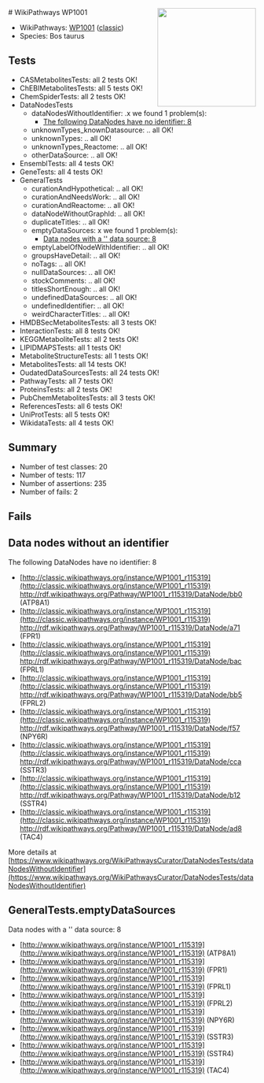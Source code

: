 <img style="float: right; width: 200px" src="https://upload.wikimedia.org/wikipedia/commons/thumb/8/83/Wplogo_with_text_500.png/640px-Wplogo_with_text_500.png" />
# WikiPathways WP1001

* WikiPathways: [WP1001](https://wikipathways.org/pathways/WP1001) ([classic](https://classic.wikipathways.org/instance/WP1001))
* Species: Bos taurus
## Tests
* CASMetabolitesTests: all 2 tests OK!
* ChEBIMetabolitesTests: all 5 tests OK!
* ChemSpiderTests: all 2 tests OK!
* DataNodesTests
    * dataNodesWithoutIdentifier: .x we found 1 problem(s):
        * [The following DataNodes have no identifier: 8](#d2d32fa7)
    * unknownTypes_knownDatasource: .. all OK!
    * unknownTypes: .. all OK!
    * unknownTypes_Reactome: .. all OK!
    * otherDataSource: .. all OK!
* EnsemblTests: all 4 tests OK!
* GeneTests: all 4 tests OK!
* GeneralTests
    * curationAndHypothetical: .. all OK!
    * curationAndNeedsWork: .. all OK!
    * curationAndReactome: .. all OK!
    * dataNodeWithoutGraphId: .. all OK!
    * duplicateTitles: .. all OK!
    * emptyDataSources: x we found 1 problem(s):
        * [Data nodes with a '' data source: 8](#3d121fd3)
    * emptyLabelOfNodeWithIdentifier: .. all OK!
    * groupsHaveDetail: .. all OK!
    * noTags: .. all OK!
    * nullDataSources: .. all OK!
    * stockComments: .. all OK!
    * titlesShortEnough: .. all OK!
    * undefinedDataSources: .. all OK!
    * undefinedIdentifier: .. all OK!
    * weirdCharacterTitles: .. all OK!
* HMDBSecMetabolitesTests: all 3 tests OK!
* InteractionTests: all 8 tests OK!
* KEGGMetaboliteTests: all 2 tests OK!
* LIPIDMAPSTests: all 1 tests OK!
* MetaboliteStructureTests: all 1 tests OK!
* MetabolitesTests: all 14 tests OK!
* OudatedDataSourcesTests: all 24 tests OK!
* PathwayTests: all 7 tests OK!
* ProteinsTests: all 2 tests OK!
* PubChemMetabolitesTests: all 3 tests OK!
* ReferencesTests: all 6 tests OK!
* UniProtTests: all 5 tests OK!
* WikidataTests: all 4 tests OK!


## Summary

* Number of test classes: 20
* Number of tests: 117
* Number of assertions: 235
* Number of fails: 2

## Fails

<a name="d2d32fa7" />

## Data nodes without an identifier

The following DataNodes have no identifier: 8

* [http://classic.wikipathways.org/instance/WP1001_r115319](http://classic.wikipathways.org/instance/WP1001_r115319) http://rdf.wikipathways.org/Pathway/WP1001_r115319/DataNode/bb0 (ATP8A1)
* [http://classic.wikipathways.org/instance/WP1001_r115319](http://classic.wikipathways.org/instance/WP1001_r115319) http://rdf.wikipathways.org/Pathway/WP1001_r115319/DataNode/a71 (FPR1)
* [http://classic.wikipathways.org/instance/WP1001_r115319](http://classic.wikipathways.org/instance/WP1001_r115319) http://rdf.wikipathways.org/Pathway/WP1001_r115319/DataNode/bac (FPRL1)
* [http://classic.wikipathways.org/instance/WP1001_r115319](http://classic.wikipathways.org/instance/WP1001_r115319) http://rdf.wikipathways.org/Pathway/WP1001_r115319/DataNode/bb5 (FPRL2)
* [http://classic.wikipathways.org/instance/WP1001_r115319](http://classic.wikipathways.org/instance/WP1001_r115319) http://rdf.wikipathways.org/Pathway/WP1001_r115319/DataNode/f57 (NPY6R)
* [http://classic.wikipathways.org/instance/WP1001_r115319](http://classic.wikipathways.org/instance/WP1001_r115319) http://rdf.wikipathways.org/Pathway/WP1001_r115319/DataNode/cca (SSTR3)
* [http://classic.wikipathways.org/instance/WP1001_r115319](http://classic.wikipathways.org/instance/WP1001_r115319) http://rdf.wikipathways.org/Pathway/WP1001_r115319/DataNode/b12 (SSTR4)
* [http://classic.wikipathways.org/instance/WP1001_r115319](http://classic.wikipathways.org/instance/WP1001_r115319) http://rdf.wikipathways.org/Pathway/WP1001_r115319/DataNode/ad8 (TAC4)


More details at [https://www.wikipathways.org/WikiPathwaysCurator/DataNodesTests/dataNodesWithoutIdentifier](https://www.wikipathways.org/WikiPathwaysCurator/DataNodesTests/dataNodesWithoutIdentifier)

<a name="3d121fd3" />

## GeneralTests.emptyDataSources

Data nodes with a '' data source: 8

* [http://www.wikipathways.org/instance/WP1001_r115319](http://www.wikipathways.org/instance/WP1001_r115319) (ATP8A1)
* [http://www.wikipathways.org/instance/WP1001_r115319](http://www.wikipathways.org/instance/WP1001_r115319) (FPR1)
* [http://www.wikipathways.org/instance/WP1001_r115319](http://www.wikipathways.org/instance/WP1001_r115319) (FPRL1)
* [http://www.wikipathways.org/instance/WP1001_r115319](http://www.wikipathways.org/instance/WP1001_r115319) (FPRL2)
* [http://www.wikipathways.org/instance/WP1001_r115319](http://www.wikipathways.org/instance/WP1001_r115319) (NPY6R)
* [http://www.wikipathways.org/instance/WP1001_r115319](http://www.wikipathways.org/instance/WP1001_r115319) (SSTR3)
* [http://www.wikipathways.org/instance/WP1001_r115319](http://www.wikipathways.org/instance/WP1001_r115319) (SSTR4)
* [http://www.wikipathways.org/instance/WP1001_r115319](http://www.wikipathways.org/instance/WP1001_r115319) (TAC4)


